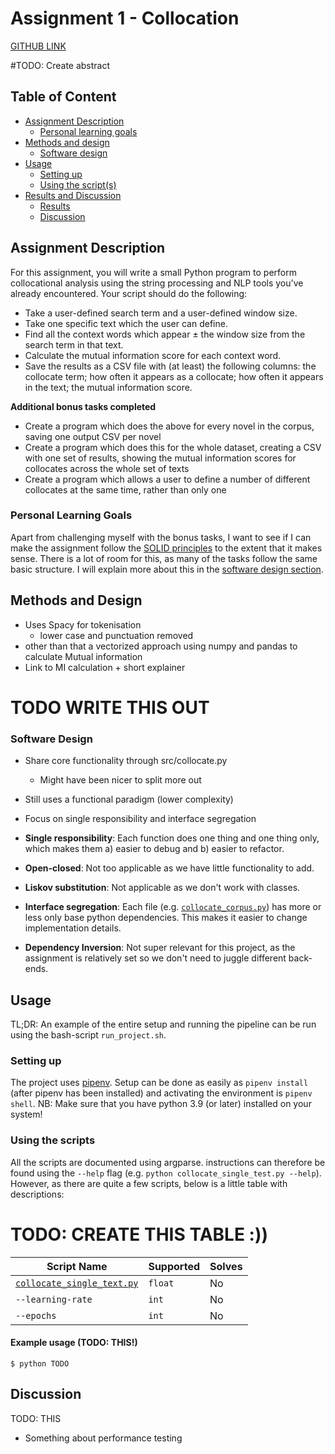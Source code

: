 # Assignment 1 - Collocation
[GITHUB LINK](https://github.com/Rysias/cds-assignments/tree/main/language-assignments/language-a1)


#TODO: Create abstract 


## Table of Content
- [Assignment Description](#assignment-description)
    * [Personal learning goals](#personal-learning-goals)
- [Methods and design](#methods-and-design)
    * [Software design](#software-design)
- [Usage](#usage)
    * [Setting up](#setting-up)
    * [Using the script(s)](#using-the-scripts)
- [Results and Discussion](#results-and-discussion)
    * [Results](#results)
    * [Discussion](#discussion)

## Assignment Description
For this assignment, you will write a small Python program to perform collocational analysis using the string processing and NLP tools you've already encountered. Your script should do the following:

- Take a user-defined search term and a user-defined window size.
- Take one specific text which the user can define.
- Find all the context words which appear ± the window size from the search term in that text.
- Calculate the mutual information score for each context word.
- Save the results as a CSV file with (at least) the following columns: the collocate term; how often it appears as a collocate; how often it appears in the text; the mutual information score.

**Additional bonus tasks completed**
- Create a program which does the above for every novel in the corpus, saving one output CSV per novel
- Create a program which does this for the whole dataset, creating a CSV with one set of results, showing the mutual information scores for collocates across the whole set of texts
- Create a program which allows a user to define a number of different collocates at the same time, rather than only one

### Personal Learning Goals
Apart from challenging myself with the bonus tasks, I want to see if I can make the assignment follow the  [SOLID principles](https://www.digitalocean.com/community/conceptual_articles/s-o-l-i-d-the-first-five-principles-of-object-oriented-design) to the extent that it makes sense. There is a lot of room for this, as many of the tasks follow the same basic structure. I will explain more about this in the [software design section](#software-design). 

## Methods and Design
- Uses Spacy for tokenisation
    - lower case and punctuation removed
- other than that a vectorized approach using numpy and pandas to calculate Mutual information 
- Link to MI calculation + short explainer

# TODO WRITE THIS OUT

### Software Design
- Share core functionality through src/collocate.py 
    - Might have been nicer to split more out
- Still uses a functional paradigm (lower complexity)
- Focus on single responsibility and interface segregation

- **Single responsibility**: Each function does one thing and one thing only, which makes them a) easier to debug and b) easier to refactor.
- **Open-closed**: Not too applicable as we have little functionality to add.
- **Liskov substitution**: Not applicable as we don't work with classes. 
- **Interface segregation**: Each file (e.g. [`collocate_corpus.py`](./collocate_corpus.py)) has more or less only base python dependencies. This makes it easier to change implementation details.
- **Dependency Inversion**: Not super relevant for this project, as the assignment is relatively set so we don't need to juggle different back-ends.

## Usage 
TL;DR: An example of the entire setup and running the pipeline can be run using the bash-script `run_project.sh`. 

### Setting up
The project uses [pipenv](https://pipenv-fork.readthedocs.io/en/latest/basics.html). Setup can be done as easily as `pipenv install` (after pipenv has been installed) and activating the environment is `pipenv shell`. NB: Make sure that you have python 3.9 (or later) installed on your system!

### Using the scripts 
All the scripts are documented using argparse. instructions can therefore be found using the `--help` flag (e.g. `python collocate_single_test.py --help`). However, as there are quite a few scripts, below is a little table with descriptions: 

# TODO: CREATE THIS TABLE :))

Script Name | Supported | Solves 
---- | ---- | ---- 
[`collocate_single_text.py`]() | `float` | No 
`--learning-rate` | `int` | No 
`--epochs` | `int` | No 

#### Example usage (TODO: THIS!)
```console
$ python TODO
```

## Discussion
TODO: THIS
- Something about performance testing